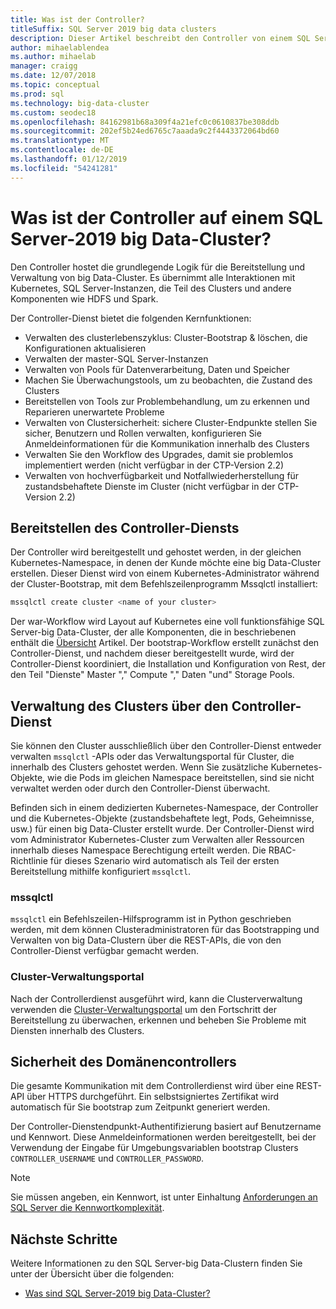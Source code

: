 ```yaml
---
title: Was ist der Controller?
titleSuffix: SQL Server 2019 big data clusters
description: Dieser Artikel beschreibt den Controller von einem SQL Server-2019 big Data-Cluster (Vorschau).
author: mihaelablendea
ms.author: mihaelab
manager: craigg
ms.date: 12/07/2018
ms.topic: conceptual
ms.prod: sql
ms.technology: big-data-cluster
ms.custom: seodec18
ms.openlocfilehash: 84162981b68a309f4a21efc0c0610837be308ddb
ms.sourcegitcommit: 202ef5b24ed6765c7aaada9c2f4443372064bd60
ms.translationtype: MT
ms.contentlocale: de-DE
ms.lasthandoff: 01/12/2019
ms.locfileid: "54241281"
---
```

# <a name="what-is-the-controller-on-a-sql-server-2019-big-data-cluster"></a>Was ist der Controller auf einem SQL Server-2019 big Data-Cluster?

Den Controller hostet die grundlegende Logik für die Bereitstellung und Verwaltung von big Data-Cluster. Es übernimmt alle Interaktionen mit Kubernetes, SQL Server-Instanzen, die Teil des Clusters und andere Komponenten wie HDFS und Spark. 

Der Controller-Dienst bietet die folgenden Kernfunktionen:

- Verwalten des clusterlebenszyklus: Cluster-Bootstrap & löschen, die Konfigurationen aktualisieren
- Verwalten der master-SQL Server-Instanzen
- Verwalten von Pools für Datenverarbeitung, Daten und Speicher
- Machen Sie Überwachungstools, um zu beobachten, die Zustand des Clusters
- Bereitstellen von Tools zur Problembehandlung, um zu erkennen und Reparieren unerwartete Probleme
- Verwalten von Clustersicherheit: sichere Cluster-Endpunkte stellen Sie sicher, Benutzern und Rollen verwalten, konfigurieren Sie Anmeldeinformationen für die Kommunikation innerhalb des Clusters
- Verwalten Sie den Workflow des Upgrades, damit sie problemlos implementiert werden (nicht verfügbar in der CTP-Version 2.2)
- Verwalten von hochverfügbarkeit und Notfallwiederherstellung für zustandsbehaftete Dienste im Cluster (nicht verfügbar in der CTP-Version 2.2)

## <a name="deploying-the-controller-service"></a>Bereitstellen des Controller-Diensts

Der Controller wird bereitgestellt und gehostet werden, in der gleichen Kubernetes-Namespace, in denen der Kunde möchte eine big Data-Cluster erstellen. Dieser Dienst wird von einem Kubernetes-Administrator während der Cluster-Bootstrap, mit dem Befehlszeilenprogramm Mssqlctl installiert:

```bash
mssqlctl create cluster <name of your cluster>
```

Der war-Workflow wird Layout auf Kubernetes eine voll funktionsfähige SQL Server-big Data-Cluster, der alle Komponenten, die in beschriebenen enthält die [Übersicht](big-data-cluster-overview.md) Artikel. Der bootstrap-Workflow erstellt zunächst den Controller-Dienst, und nachdem dieser bereitgestellt wurde, wird der Controller-Dienst koordiniert, die Installation und Konfiguration von Rest, der den Teil "Dienste" Master "," Compute "," Daten "und" Storage Pools.

## <a name="managing-the-cluster-through-the-controller-service"></a>Verwaltung des Clusters über den Controller-Dienst

Sie können den Cluster ausschließlich über den Controller-Dienst entweder verwalten `mssqlctl` -APIs oder das Verwaltungsportal für Cluster, die innerhalb des Clusters gehostet werden. Wenn Sie zusätzliche Kubernetes-Objekte, wie die Pods im gleichen Namespace bereitstellen, sind sie nicht verwaltet werden oder durch den Controller-Dienst überwacht.

Befinden sich in einem dedizierten Kubernetes-Namespace, der Controller und die Kubernetes-Objekte (zustandsbehaftete legt, Pods, Geheimnisse, usw.) für einen big Data-Cluster erstellt wurde. Der Controller-Dienst wird vom Administrator Kubernetes-Cluster zum Verwalten aller Ressourcen innerhalb dieses Namespace Berechtigung erteilt werden.  Die RBAC-Richtlinie für dieses Szenario wird automatisch als Teil der ersten Bereitstellung mithilfe konfiguriert `mssqlctl`. 

### <a name="mssqlctl"></a>mssqlctl

`mssqlctl` ein Befehlszeilen-Hilfsprogramm ist in Python geschrieben werden, mit dem können Clusteradministratoren für das Bootstrapping und Verwalten von big Data-Clustern über die REST-APIs, die von den Controller-Dienst verfügbar gemacht werden.

### <a name="cluster-administration-portal"></a>Cluster-Verwaltungsportal

Nach der Controllerdienst ausgeführt wird, kann die Clusterverwaltung verwenden die [Cluster-Verwaltungsportal](cluster-admin-portal.md) um den Fortschritt der Bereitstellung zu überwachen, erkennen und beheben Sie Probleme mit Diensten innerhalb des Clusters.

## <a name="controller-service-security"></a>Sicherheit des Domänencontrollers

Die gesamte Kommunikation mit dem Controllerdienst wird über eine REST-API über HTTPS durchgeführt. Ein selbstsigniertes Zertifikat wird automatisch für Sie bootstrap zum Zeitpunkt generiert werden. 

Der Controller-Dienstendpunkt-Authentifizierung basiert auf Benutzername und Kennwort. Diese Anmeldeinformationen werden bereitgestellt, bei der Verwendung der Eingabe für Umgebungsvariablen bootstrap Clusters `CONTROLLER_USERNAME` und `CONTROLLER_PASSWORD`.

> [!NOTE]
> Sie müssen angeben, ein Kennwort, ist unter Einhaltung [Anforderungen an SQL Server die Kennwortkomplexität](https://docs.microsoft.com/sql/relational-databases/security/password-policy?view=sql-server-2017).

## <a name="next-steps"></a>Nächste Schritte

Weitere Informationen zu den SQL Server-big Data-Clustern finden Sie unter der Übersicht über die folgenden:

- [Was sind SQL Server-2019 big Data-Cluster?](big-data-cluster-overview.md)
